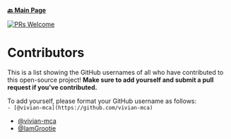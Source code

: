 **[:back: Main Page](README.md/)**

[![PRs Welcome](https://img.shields.io/badge/PRs-welcome-brightgreen.svg?style=flat-square)](https://github.com/zero-to-mastery/resources/issues)
# Contributors

This is a list showing the GitHub usernames of all who have contributed to this open-source project! **Make sure to add yourself and submit a pull request if you've contributed.**

To add yourself, please format your GitHub username as follows: <br>
`- [@vivian-mca](https://github.com/vivian-mca)`

- [@vivian-mca](https://github.com/vivian-mca)
- [@IamGrootie](https://github.com/IamGrootie)

